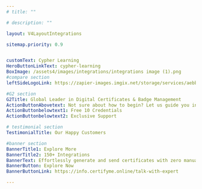 ```yaml
---
# title: ""

# description: ""

layout: V4LayoutIntegrations

sitemap.priority: 0.9


customText: Cypher Learning
HeroButtonLinkText: cypher-learning
BoxImage: /assets4/images/integrations/integrations image (1).png
#compare section
leftSideLogoLink: https://zapier-images.imgix.net/storage/services/aebb4ce79138f9cfa06d89d88d729d13.png?auto=format&ixlib=react-9.8.0&fit=crop&q=50&w=60&h=60&dpr=1

#G2 section
G2Title: Global Leader in Digital Certificates & Badge Management
ActionButtonAbovetext: Not sure about how to begin? Let us guide you in the right direction!
ActionButtonbelowtext1: Free 10 Credentials
ActionButtonbelowtext2: Exclusive Support

# testimonial section
TestimonialTitle: Our Happy Customers   

#banner section
BannerTitle1: Explore More
BannerTitle2: 150+ Integrations
BannerText: Effortlessly generate and send certificates with zero manual intervention using the most advanced digital credential management software of 2023.
BannerButton: Explore Now
BannerButtonLink: https://info.certifyme.online/talk-with-expert

---
```



